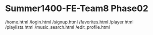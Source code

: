﻿# Summer1400-FE-Team8 Phase02
 
 /home.html
 /login.html
 /signup.html
 /favorites.html
 /player.html
 /playlists.html
 /music_search.html
 /edit_profile.html
 
 

